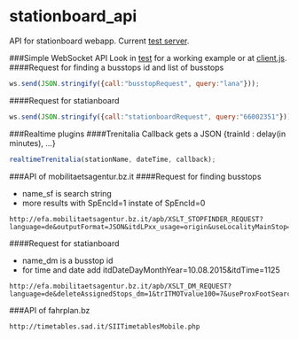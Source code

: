 # stationboard_api
API for stationboard webapp. Current [test server](http://sparber.net/stationboard/).

###Simple WebSocket API
Look in [test](./test) for a working example or at [client.js](./client.js).
####Request for finding a busstops id and list of busstops
```javascript
ws.send(JSON.stringify({call:"busstopRequest", query:"lana"}));
```
####Request for statianboard
```javascript
ws.send(JSON.stringify({call:"stationboardRequest", query:"66002351"}));
```

###Realtime plugins
####Trenitalia
Callback gets a JSON {trainId : delay(in minutes), ...}
```javascript
realtimeTrenitalia(stationName, dateTime, callback);
```

###API of mobilitaetsagentur.bz.it
####Request for finding busstops
* name_sf is search string
* more results with SpEncId=1 instate of SpEncId=0
```
http://efa.mobilitaetsagentur.bz.it/apb/XSLT_STOPFINDER_REQUEST?language=de&outputFormat=JSON&itdLPxx_usage=origin&useLocalityMainStop=true&doNotSearchForStops_sf=1&SpEncId=0&odvSugMacro=true&name_sf=L
```
####Request for statianboard
* name_dm is a busstop id
* for time and date add itdDateDayMonthYear=10.08.2015&itdTime=1125
```
http://efa.mobilitaetsagentur.bz.it/apb/XSLT_DM_REQUEST?language=de&deleteAssignedStops_dm=1&trITMOTvalue100=7&useProxFootSearch=0&itdLPxx_today=10&mode=direct&lsShowTrainsExplicit=0&type_dm=any&name_dm=66002294&includedMeans=checkbox&inclMOT_ZUG=1&inclMOT_BUS=1&inclMOT_8=1&inclMOT_9=1&locationServerActive=1&convertStopsPTKernel2LocationServer=1&convertAddressesITKernel2LocationServer=1&convertCoord2LocationServer=1&convertCrossingsITKernel2LocationServer=1&convertPOIsITKernel2LocationServer=1&stateless=1&itOptionsActive=1&ptOptionsActive=1&itdLPxx_depOnly=1&maxAssignedStops=1&hideBannerInfo=1&execInst=normal&limit=15&useAllStops=1&outputFormat=JSON
```


###API of fahrplan.bz
```
http://timetables.sad.it/SIITimetablesMobile.php
```
